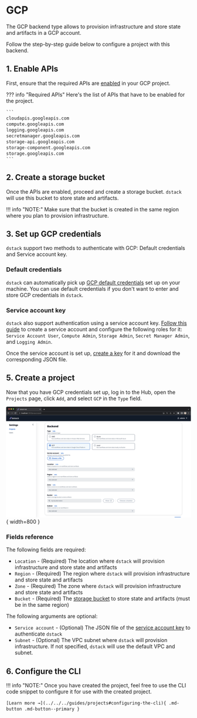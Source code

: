 # GCP

The GCP backend type allows to provision infrastructure and store state and artifacts in a GCP account.

Follow the step-by-step guide below to configure a project with this backend.

## 1. Enable APIs

First, ensure that the required APIs are [enabled](https://cloud.google.com/endpoints/docs/openapi/enable-api) in your GCP project.

??? info "Required APIs"
    Here's the list of APIs that have to be enabled for the project.

    ```
    cloudapis.googleapis.com
    compute.googleapis.com 
    logging.googleapis.com
    secretmanager.googleapis.com
    storage-api.googleapis.com
    storage-component.googleapis.com 
    storage.googleapis.com 
    ```

## 2. Create a storage bucket

Once the APIs are enabled, proceed and create a storage bucket. `dstack` will use this bucket to store state and
artifacts.

!!! info "NOTE:"
    Make sure that the bucket is created in the same region where you plan to provision
    infrastructure.

## 3. Set up GCP credentials

`dstack` support two methods to authenticate with GCP: Default credentials and Service account key.

### Default credentials

`dstack` can automatically pick up [GCP default credentials](https://cloud.google.com/docs/authentication/application-default-credentials)
set up on your machine. You can use default credentials if you don't want to enter and store GCP credentials in `dstack`.

### Service account key

`dstack` also support authentication using a service account key. [Follow this guide](https://cloud.google.com/iam/docs/service-accounts-create) to create a service account
and configure the following roles for it: `Service Account User`, `Compute Admin`, `Storage Admin`, `Secret Manager Admin`,
and `Logging Admin`.

Once the service account is set up, [create a key](https://cloud.google.com/iam/docs/keys-create-delete) for it and
download the corresponding JSON file.

## 5. Create a project

Now that you have GCP credentials set up, log in to the Hub, open the `Projects` page, click `Add`, and select `GCP` in
the `Type` field.

![](../../../assets/images/dstack-hub-create-gcp-project.png){ width=800 }

### Fields reference

The following fields are required:

- `Location` - (Required) The location where `dstack` will provision infrastructure and store state and artifacts
- `Region` - (Required) The region where `dstack` will provision infrastructure and store state and artifacts
- `Zone` - (Required) The zone where `dstack` will provision infrastructure and store state and artifacts
- `Bucket` - (Required) The [storage bucket](#2-create-a-storage-bucket) to store state and artifacts (must be in the same region)

The following arguments are optional:

- `Service account` - (Optional) The JSON file of the [service account key](#4-create-a-service-account-key) to authenticate `dstack` 
- `Subnet` - (Optional) The VPC subnet where `dstack` will provision infrastructure. If
  not specified, `dstack` will use the default VPC and subnet.

## 6. Configure the CLI

!!! info "NOTE:"
    Once you have created the project, feel free to use the CLI code snippet to configure it for use with the created project.

    [Learn more →](../../../guides/projects#configuring-the-cli){ .md-button .md-button--primary }

